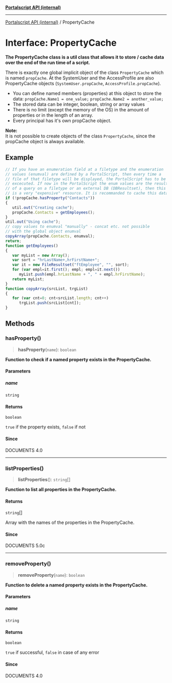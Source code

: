 [**Portalscript API (internal)**](../README.md)

***

[Portalscript API (internal)](../globals.md) / PropertyCache

# Interface: PropertyCache

**The PropertyCache class is a util class that allows it to store / cache data over the end of the run time of a script.**  

There is exactly one global implicit object of the class `PropertyCache` which is named `propCache`. At the SystemUser and
the AccessProfile are also PropertyCache objects (`SystemUser.propCache`, `AccessProfile.propCache`).

+ You can define named members (properties) at this object to store the data: `propCache.Name1 = one_value;` `propCache.Name2 = another_value;`
+ The stored data can be integer, boolean, string or array values 
+ There is no limit (except the memory of the OS) in the amount of properties or in the length of an array.
+ Every principal has it's own propCache object.

**Note:**  
It is not possible to create objects of the class `PropertyCache`, since the propCache object is always available.

## Example

```ts
// If you have an enumeration field at a filetype and the enumeration
// values (enumval) are defined by a PortalScript, then every time a
// file of that filetype will be displayed, the PortalScript has to be
// excecuted. If now in the PortalScript the enum values are the result
// of a query on a filetype or an external DB (DBResultset), then this
// is a very "expensive" resource. It is recommanded to cache this data.
if (!propCache.hasProperty("Contacts"))
{
   util.out("Creating cache");
   propCache.Contacts = getEmployees();
}
util.out("Using cache");
// copy values to enumval "manually" - concat etc. not possible
// with the global object enumval
copyArray(propCache.Contacts, enumval);
return;
function getEmployees()
{
   var myList = new Array();
   var sort = "hrLastName+,hrFirstName+";
   var it = new FileResultset("ftEmployee", "", sort);
   for (var empl=it.first(); empl; empl=it.next())
      myList.push(empl.hrLastName + ", " + empl.hrFirstName);
   return myList;
}
function copyArray(srcList, trgList)
{
   for (var cnt=0; cnt<srcList.length; cnt++)
      trgList.push(srcList[cnt]);
}
```

## Methods

### hasProperty()

> **hasProperty**(`name`): `boolean`

**Function to check if a named property exists in the PropertyCache.**

#### Parameters

##### name

`string`

#### Returns

`boolean`

`true` if the property exists, `false` if not

#### Since

DOCUMENTS 4.0

***

### listProperties()

> **listProperties**(): `string`[]

**Function to list all properties in the PropertyCache.**

#### Returns

`string`[]

Array with the names of the properties in the PropertyCache.

#### Since

DOCUMENTS 5.0c

***

### removeProperty()

> **removeProperty**(`name`): `boolean`

**Function to delete a named property exists in the PropertyCache.**

#### Parameters

##### name

`string`

#### Returns

`boolean`

`true` if successful, `false` in case of any error

#### Since

DOCUMENTS 4.0
